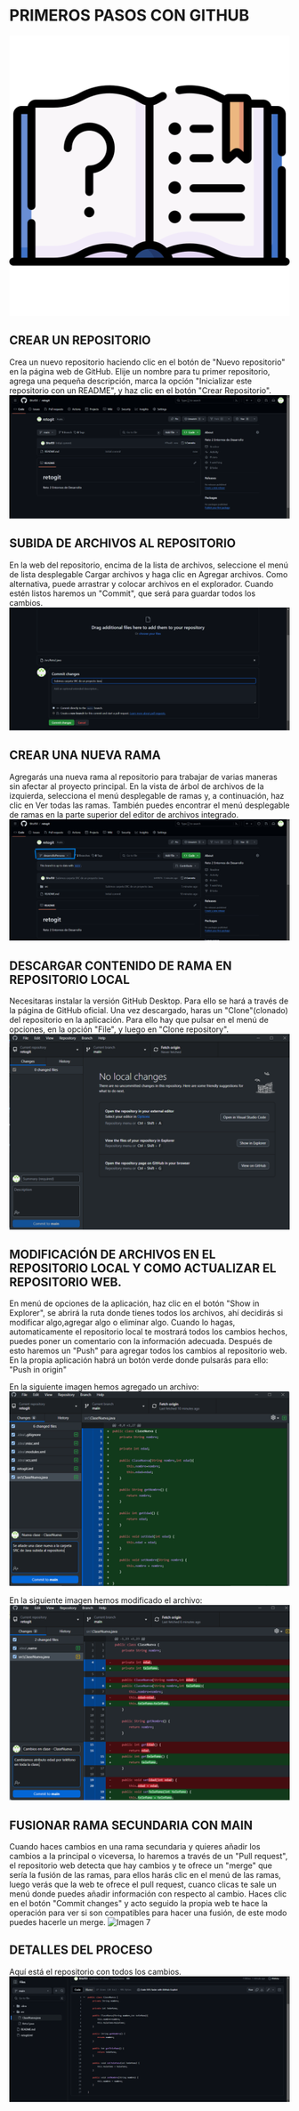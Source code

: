 # PRIMEROS PASOS CON GITHUB
![Imagen de Portada](CarpetaGit/0.Edicion.png)
## CREAR UN REPOSITORIO
Crea un nuevo repositorio haciendo clic en el botón de "Nuevo repositorio" en la página web de GitHub.
Elije un nombre para tu primer repositorio, agrega una pequeña descripción, marca la opción "Inicializar este repositorio con un README", y haz clic en el botón "Crear Repositorio".
![Imagen 1](CarpetaGit/1.Crear_repositorio.png)
## SUBIDA DE ARCHIVOS AL REPOSITORIO
En la web del repositorio, encima de la lista de archivos, seleccione el menú de lista desplegable Cargar archivos y haga clic en Agregar archivos. Como alternativa, puede arrastrar y colocar archivos en el explorador. Cuando estén listos haremos un "Commit", que será para guardar todos los cambios.
![Imagen 2](CarpetaGit/2.Subida_de_archivos.png)
## CREAR UNA NUEVA RAMA
Agregarás una nueva rama al repositorio para trabajar de varias maneras sin afectar al proyecto principal.
En la vista de árbol de archivos de la izquierda, selecciona el menú desplegable de ramas y, a continuación, haz clic en Ver todas las ramas. También puedes encontrar el menú desplegable de ramas en la parte superior del editor de archivos integrado.
![Imagen 3](CarpetaGit/3.Nueva_rama.png)
## DESCARGAR CONTENIDO DE RAMA EN REPOSITORIO LOCAL
Necesitaras instalar la versión GitHub Desktop. Para ello se hará a través de la página de GitHub oficial.
Una vez descargado, haras un "Clone"(clonado) del repositorio en la aplicación. Para ello hay que pulsar en el menú de opciones, en la opción "File", y luego en "Clone repository".
![Imagen 4](CarpetaGit/4.Clonado_en_local.png)
## MODIFICACIÓN DE ARCHIVOS EN EL REPOSITORIO LOCAL Y COMO ACTUALIZAR EL REPOSITORIO WEB.
En menú de opciones de la aplicación, haz clic en el botón "Show in Explorer", se abrirá la ruta donde tienes todos los archivos, ahí decidirás si modificar algo,agregar algo o eliminar algo.
Cuando lo hagas, automaticamente el repositorio local te mostrará todos los cambios hechos, puedes poner un comentario con la información adecuada. Después de esto haremos un "Push" para agregar todos los cambios al repositorio web.
En la propia aplicación habrá un botón verde donde pulsarás para ello: "Push in origin"

En la siguiente imagen hemos agregado un archivo:
![Imagen 5](CarpetaGit/5.Info_sobre_cambios.png)

En la siguiente imagen hemos modificado el archivo:
![Imagen 6](CarpetaGit/6.Info_sobre_cambios.png)

## FUSIONAR RAMA SECUNDARIA CON MAIN
Cuando haces cambios en una rama secundaria y quieres añadir los cambios a la principal o viceversa, lo haremos a través de un "Pull request", el repositorio web detecta que hay cambios y te ofrece un "merge" que sería la fusión de las ramas, para ellos harás clic en el menú de las ramas, luego verás que la web te ofrece el pull request, cuanco clicas te sale un menú donde puedes añadir información con respecto al cambio. Haces clic en el botón "Commit changes" y acto seguido la propia web te hace la operación para ver si son compatibles para hacer una fusión, de este modo puedes hacerle un merge.
![Imagen 7](CarpetaGit/7.Fusión_de_ambas_ramas.png)

## DETALLES DEL PROCESO
Aquí está el repositorio con todos los cambios.
![Imagen 8](CarpetaGit/8.Detallesdelproceso.png)


